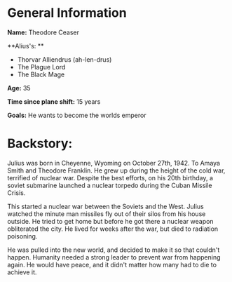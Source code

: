 # General Information
**Name:** Theodore Ceaser

**Alius's: **
- Thorvar Alliendrus (ah-len-drus)
- The Plague Lord
- The Black Mage

**Age:** 35

**Time since plane shift:** 15 years

**Goals:** He wants to become the worlds emperor

# Backstory:

Julius was born in Cheyenne, Wyoming on October 27th, 1942.  To Amaya Smith and Theodore Franklin. He grew up during the height of the cold war, terrified of nuclear war. Despite the best efforts, on his 20th birthday, a soviet submarine launched a nuclear torpedo during the Cuban Missile Crisis. 

This started a nuclear war between the Soviets and the West. Julius watched the minute man missiles fly out of their silos from his house outside. He tried to get home but before he got there a nuclear weapon obliterated the city. He lived for weeks after the war, but died to radiation poisoning.

He was pulled into the new world, and decided to make it so that couldn't happen. Humanity needed a strong leader to prevent war from happening again. He would have peace, and it didn't matter how many had to die to achieve it.


 

			

